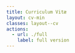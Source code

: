 ```yaml
---
title: Curriculum Vitæ
layout: cv-min
classes: layout--cv
actions:
  - url: ./full
    label: full version
---
```

